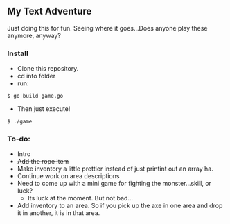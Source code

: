## My Text Adventure

Just doing this for fun. Seeing where it goes...Does anyone play these anymore, anyway?

### Install

- Clone this repository.
- cd into folder
- run: 

```shell
$ go build game.go
```
- Then just execute!

```shell
$ ./game
```

### To-do:

- Intro
- ~~Add the rope item~~
- Make inventory a little prettier instead of just printint out an array ha. 
- Continue work on area descriptions
- Need to come up with a mini game for fighting the monster...skill, or luck?
  - Its luck at the moment. But not bad...
- Add inventory to an area. So if you pick up the axe in one area and drop it in another, it is in that area. 

